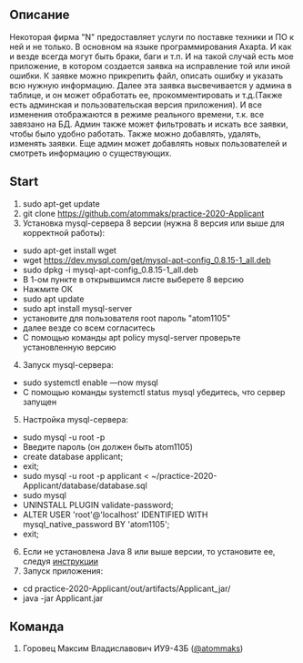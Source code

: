 ## Описание ##
Некоторая фирма "N" предоставляет услуги по поставке техники и ПО к ней и не только. В основном на языке программирования Axapta. И как и везде всегда могут быть браки, баги и т.п. И на такой случай есть мое приложение, в котором создается заявка на исправление той или иной ошибки. К заявке можно прикрепить файл, описать ошибку и указать всю нужную информацию. Далее эта заявка высвечивается у админа в таблице, и он может обработать ее, прокомментировать и т.д.(Также есть админская и пользовательская версия приложения). И все изменения отображаются в режиме реального времени, т.к. все завязано на БД. Админ также может фильтровать и искать все заявки, чтобы было удобно работать. Также можно добавлять, удалять, изменять заявки. Еще админ может добавлять новых пользователей и смотреть информацию о существующих.

## Start ##
1. sudo apt-get update
2. git clone https://github.com/atommaks/practice-2020-Applicant
3. Установка mysql-сервера 8 версии (нужна 8 версия или выше для корректной работы):
* sudo apt-get install wget
* wget https://dev.mysql.com/get/mysql-apt-config_0.8.15-1_all.deb
* sudo dpkg -i mysql-apt-config_0.8.15-1_all.deb
*  В 1-ом пункте в открывшимся листе выберете 8 версию
* Нажмите ОК
* sudo apt update
* sudo apt install mysql-server
* установите для пользователя root пароль "atom1105"
* далее везде со всем согласитесь
* С помощью команды apt policy mysql-server проверьте установленную версию
4. Запуск mysql-сервера:
* sudo systemctl enable —now mysql
* C помощью команды systemctl status mysql убедитесь, что сервер запущен
5. Настройка mysql-сервера:
* sudo mysql -u root -p
* Введите пароль (он должен быть atom1105)
* create database applicant;
* exit;
* sudo mysql -u root -p applicant < ~/practice-2020-Applicant/database/database.sql
* sudo mysql
* UNINSTALL PLUGIN validate-password;
* ALTER USER 'root'@'localhost' IDENTIFIED WITH mysql_native_password BY 'atom1105';
* exit;
6. Если не установлена Java 8 или выше версии, то установите ее, следуя [инструкции](https://www.digitalocean.com/community/tutorials/how-to-install-java-with-apt-on-ubuntu-18-04-ru) 
7. Запуск приложения:
* cd practice-2020-Applicant/out/artifacts/Applicant_jar/
* java -jar Applicant.jar

## Команда ##
1. Горовец Максим Владиславович ИУ9-43Б  ([@atommaks](https://github.com/atommaks))
